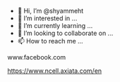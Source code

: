 - 👋 Hi, I’m @shyammeht
- 👀 I’m interested in ...
- 🌱 I’m currently learning ...
- 💞️ I’m looking to collaborate on ...
- 📫 How to reach me ...

<!---
shyammeht/shyammeht is a ✨ special ✨ repository because its `README.md` (this file) appears on your GitHub profile.
You can click the Preview link to take a look at your changes.
--->www.facebook.com
https://www.ncell.axiata.com/en






